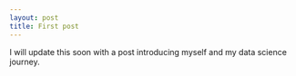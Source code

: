 ```yaml
---
layout: post
title: First post
---
```


I will update this soon with a post introducing myself and my data science journey.

<!--
Tagline that will appear on the blog main page before clicking on the blog post

![_config.yml]({{ site.baseurl }}/images/Choices.jpg)
![_config.yml]({{ site.baseurl }}/images/AppleScale.jpg)

Overview of the project ...
-->
